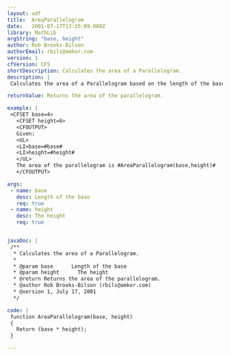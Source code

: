 ```yaml
---
layout: udf
title:  AreaParallelogram
date:   2001-07-17T13:25:09.000Z
library: MathLib
argString: "base, height"
author: Rob Brooks-Bilson
authorEmail: rbils@amkor.com
version: 1
cfVersion: CF5
shortDescription: Calculates the area of a Parallelogram.
description: |
 Calculates the area of a Parallelogram based on the length of the base and the height.

returnValue: Returns the area of the parallelogram.

example: |
 <CFSET base=4>
   <CFSET height=6>
   <CFOUTPUT>
   Given:
   <UL>
   <LI>base=#base#
   <LI>height=#height#
   </UL>
   The area of the parallelogram is #AreaParallelogram(base,height)#
   </CFOUTPUT>

args:
 - name: base
   desc: Length of the base
   req: true
 - name: height
   desc: The height
   req: true


javaDoc: |
 /**
  * Calculates the area of a Parallelogram.
  * 
  * @param base      Length of the base 
  * @param height      The height 
  * @return Returns the area of the parallelogram. 
  * @author Rob Brooks-Bilson (rbils@amkor.com) 
  * @version 1, July 17, 2001 
  */

code: |
 function AreaParallelogram(base, height)
 {
   Return (base * height);
 }

---
```


